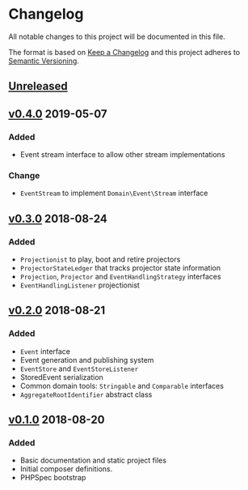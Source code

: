 # Changelog
All notable changes to this project will be documented in this file.

The format is based on [Keep a Changelog](http://keepachangelog.com/en/1.0.0/)
and this project adheres to [Semantic Versioning](http://semver.org/spec/v2.0.0.html).

## [Unreleased]

## [v0.4.0] 2019-05-07
### Added
- Event stream interface to allow other stream implementations
### Change
- `EventStream` to implement `Domain\Event\Stream` interface

## [v0.3.0] 2018-08-24
### Added
- `Projectionist` to play, boot and retire projectors
- `ProjectorStateLedger` that tracks projector state information
- `Projection`, `Projector` and `EventHandlingStrategy` interfaces
- `EventHandlingListener` projectionist

## [v0.2.0] 2018-08-21
### Added
- `Event` interface
- Event generation and publishing system
- `EventStore` and `EventStoreListener`
- StoredEvent serialization
- Common domain tools: `Stringable` and `Comparable` interfaces
- `AggregateRootIdentifier` abstract class

## [v0.1.0] 2018-08-20
### Added
- Basic documentation and static project files
- Initial composer definitions.
- PHPSpec bootstrap

[Unreleased]: https://github.com/slickframework/cqrs-tools/compare/v0.4.0...HEAD
[v0.4.0]: https://github.com/slickframework/cqrs-tools/compare/v0.3.0...v0.4.0
[v0.3.0]: https://github.com/slickframework/cqrs-tools/compare/v0.2.0...v0.3.0
[v0.2.0]: https://github.com/slickframework/cqrs-tools/compare/v0.1.0...v0.2.0
[v0.1.0]: https://github.com/slickframework/cqrs-tools/compare/85b339f...v0.1.0
